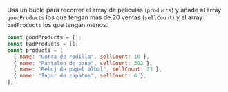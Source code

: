 Usa un bucle para recorrer el array de peliculas (`products`) y añade al array `goodProducts` los que tengan más de 20 ventas (`sellCount`) y al array `badProducts` los que tengan menos.

```js
const goodProducts = [];
const badProducts = [];
const products = [
  { name: "Gorra de rodilla", sellCount: 10 },
  { name: "Pantalón de pana", sellCount: 302 },
  { name: "Reloj de papel albal", sellCount: 23 },
  { name: "Inpar de zapatos", sellCount: 6 },
];
```
